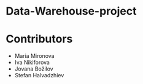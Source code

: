 # Data-Warehouse-project


# Contributors
- Maria Mironova
- Iva Nikiforova
- Jovana Božilov
- Stefan Halvadzhiev